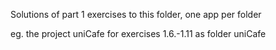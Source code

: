 Solutions of part 1 exercises to this folder, one app per folder

eg. the project uniCafe for exercises 1.6.-1.11 as folder uniCafe
